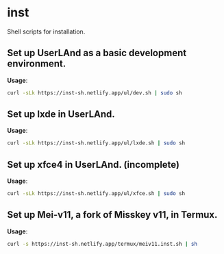 # inst
Shell scripts for installation.

## Set up UserLAnd as a basic development environment.

**Usage**:

```sh
curl -sLk https://inst-sh.netlify.app/ul/dev.sh | sudo sh
```

## Set up lxde in UserLAnd.

**Usage**:

```sh
curl -sLk https://inst-sh.netlify.app/ul/lxde.sh | sudo sh
```

## Set up xfce4 in UserLAnd. (incomplete)

**Usage**:

```sh
curl -sLk https://inst-sh.netlify.app/ul/xfce.sh | sudo sh
```

## Set up Mei-v11, a fork of Misskey v11, in Termux.

**Usage**:

```sh
curl -s https://inst-sh.netlify.app/termux/meiv11.inst.sh | sh
```
